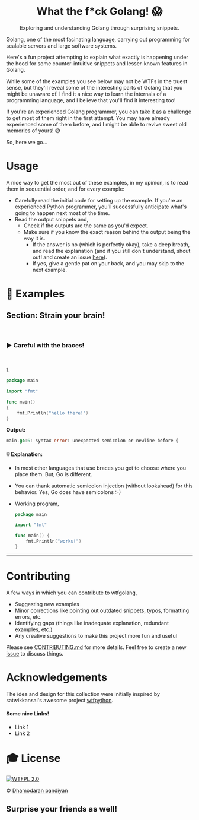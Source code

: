 <p align="center"><img src="/images/logo.png" alt=""></p>
<h1 align="center">What the f*ck Golang! 😱</h1>
<p align="center">Exploring and understanding Golang through surprising snippets.</p>


Golang, one of the most facinating language, carrying out programming for scalable servers and large software systems. 
<!-- 
The Golang programming language was built to fill in the gaps of C++ and Java that Google came across while working with its servers and distributed systems. -->

Here's a fun project attempting to explain what exactly is happening under the hood for some counter-intuitive snippets and lesser-known features in Golang.

While some of the examples you see below may not be WTFs in the truest sense, but they'll reveal some of the interesting parts of Golang that you might be unaware of. I find it a nice way to learn the internals of a programming language, and I believe that you'll find it interesting too!

If you're an experienced Golang programmer, you can take it as a challenge to get most of them right in the first attempt. You may have already experienced some of them before, and I might be able to revive sweet old memories of yours! :sweat_smile:


So, here we go...



# Usage

A nice way to get the most out of these examples, in my opinion, is to read them in sequential order, and for every example:
- Carefully read the initial code for setting up the example. If you're an experienced Python programmer, you'll successfully anticipate what's going to happen next most of the time.
- Read the output snippets and,
  + Check if the outputs are the same as you'd expect.
  + Make sure if you know the exact reason behind the output being the way it is.
    - If the answer is no (which is perfectly okay), take a deep breath, and read the explanation (and if you still don't understand, shout out! and create an issue [here](https://github.com/dhamodaran-pandiyan/wtfgolang/issues)).
    - If yes, give a gentle pat on your back, and you may skip to the next example.




# 👀 Examples

## Section: Strain your brain!

<br>

### ▶ Careful with the braces!


<!-- Example ID: 30f1d3fc-e267-4b30-84ef-4d9e7091ac1a --->
<br>

1\.

```go
package main

import "fmt"

func main()  
{ 
    fmt.Println("hello there!")
}
```

**Output:**

```go
main.go:6: syntax error: unexpected semicolon or newline before {
```



#### 💡 Explanation:
+ In most other languages that use braces you get to choose where you place them. But, Go is different. 
+ You can thank automatic semicolon injection (without lookahead) for this behavior. Yes, Go does have semicolons :-)
+ Working program, 
      
    ```go
    package main

    import "fmt"

    func main() {  
        fmt.Println("works!")
    }
    ```



---



# Contributing

A few ways in which you can contribute to wtfgolang,

- Suggesting new examples
- Minor corrections like pointing out outdated snippets, typos, formatting errors, etc.
- Identifying gaps (things like inadequate explanation, redundant examples, etc.)
- Any creative suggestions to make this project more fun and useful

Please see [CONTRIBUTING.md](/CONTRIBUTING.md) for more details. Feel free to create a new [issue](https://github.com/dhamodaran-pandiyan/wtfgolang/issues/new/choose) to discuss things.


# Acknowledgements

The idea and design for this collection were initially inspired by satwikkansal's awesome project [wtfpython](https://github.com/satwikkansal/wtfpython). 

#### Some nice Links!
* Link 1
* Link 2


# 🎓 License

[![WTFPL 2.0][license-image]][license-url]

&copy; [Dhamodaran pandiyan](https://github.com/dhamodaran-pandiyan)

[license-url]: http://www.wtfpl.net
[license-image]: https://img.shields.io/badge/License-WTFPL%202.0-lightgrey.svg?style=flat-square

## Surprise your friends as well!
